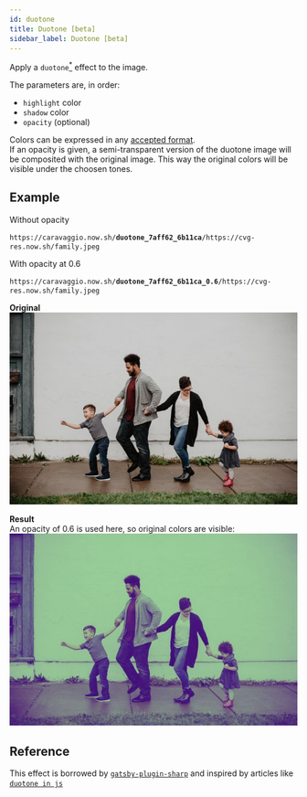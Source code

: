 ```yaml
---
id: duotone
title: Duotone [beta]
sidebar_label: Duotone [beta]
---
```


Apply a `duotone`<a href="#reference"><sup>*</sup></a> effect to the image.

The parameters are, in order:
- `highlight` color
- `shadow` color
- `opacity` (optional)

Colors can be expressed in any [accepted format](resize.md#colors).    
If an opacity is given, a semi-transparent version of the duotone image will be composited with the
original image. This way the original colors will be visible under the choosen tones.

## Example

Without opacity
<pre><code class="hljs css html" data-preview data-previewimage="https://cvg-res.now.sh/family.jpeg">https://caravaggio.now.sh/<strong>duotone_7aff62_6b11ca</strong>/https://cvg-res.now.sh/family.jpeg</code></pre>

With opacity at 0.6
<pre><code class="hljs css html" data-preview data-previewimage="https://cvg-res.now.sh/family.jpeg">https://caravaggio.now.sh/<strong>duotone_7aff62_6b11ca_0.6</strong>/https://cvg-res.now.sh/family.jpeg</code></pre>


**Original**   
![A family](assets/example/family.jpeg)

**Result**    
An opacity of 0.6 is used here, so original colors are visible:        
![The same family picture with two predominat colors](assets/example/family-duotone.jpeg)

## Reference

This effect is borrowed by [`gatsby-plugin-sharp`](https://www.gatsbyjs.org/packages/gatsby-plugin-sharp/?=sharp) and inspired by articles like <a href="http://blog.72lions.com/blog/2015/7/7/duotone-in-js" target="_blank">`duotone in js`</a>
